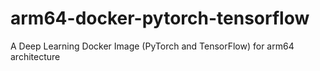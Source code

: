 # arm64-docker-pytorch-tensorflow
A Deep Learning Docker Image (PyTorch and TensorFlow) for arm64 architecture
